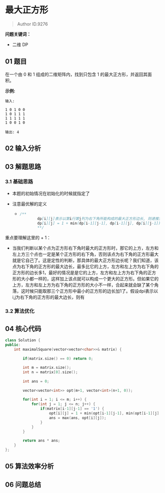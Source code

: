 # 最大正方形
> Author ID.9276 

**问题关键词：**

- 二维 DP

## 01 题目

在一个由 0 和 1 组成的二维矩阵内，找到只包含 1 的最大正方形，并返回其面积。

**示例:**

```
输入: 

1 0 1 0 0
1 0 1 1 1
1 1 1 1 1
1 0 0 1 0

输出: 4
```

## 02 输入分析



## 03 解题思路

### 3.1 基础思路

- 本题的初始情况在初始化的时候就指定了

- 注意最优解的定义

  - ```java
    /**
            dp[i][j]表示以第i行第j列为右下角所能构成的最大正方形边长, 则递推式为: 
            dp[i][j] = 1 + min(dp[i-1][j-1], dp[i-1][j], dp[i][j-1]);
            **/
    ```

重点要理解这里的 + 1：

- 当我们判断以某个点为正方形右下角时最大的正方形时，那它的上方，左方和左上方三个点也一定是某个正方形的右下角，否则该点为右下角的正方形最大就是它自己了。这是定性的判断，那具体的最大正方形边长呢？我们知道，该点为右下角的正方形的最大边长，最多比它的上方，左方和左上方为右下角的正方形的边长多1，最好的情况是是它的上方，左方和左上方为右下角的正方形的大小都一样的，这样加上该点就可以构成一个更大的正方形。但如果它的上方，左方和左上方为右下角的正方形的大小不一样，合起来就会缺了某个角落，这时候只能取那三个正方形中最小的正方形的边长加1了。假设dpi表示以i,j为右下角的正方形的最大边长，则有



### 3.2 算法优化



## 04 核心代码

```c++
class Solution {
public:
    int maximalSquare(vector<vector<char>>& matrix) {
        
        if(matrix.size() == 0) return 0;
        
        int m = matrix.size();
        int n = matrix[0].size();
        
        int ans = 0;
        
        vector<vector<int>> opt(m+1, vector<int>(n+1, 0));
        
        for(int i = 1; i <= m; i++) {
            for(int j = 1; j <= n; j++) {
                if(matrix[i-1][j-1] == '1') {
                    opt[i][j] = 1 + min(opt[i-1][j-1], min(opt[i-1][j], opt[i][j-1]));
                    ans = max(ans, opt[i][j]);
                }       
            }
        }
        
        return ans * ans;
    }
};
```



## 05 算法效率分析



## 06 问题总结


